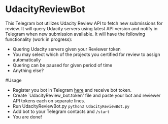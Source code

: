 # UdacityReviewBot
This Telegram bot utilizes Udacity Review API to fetch new submissions for review.
It will query Udacity servers using latest API version and notify in Telegram when new submission available.
It will have the following functionality (work in progress):
- Quering Udacity servers given your Reviewer token
- You may select which of the projects you certified for review to assign automatically
- Quering can be paused for given period of time
- Anything else?

#Usage

- Register you bot in Telegram [here]() and receive bot token.
- Create `UdacityReview_bot.token' file and paste your bot and reviewer API tokens each on separate lines.
- Run UdacityReviewBot.py
`python3 UdacityReviewBot.py`
- Add bot to your Telegram contacts and `/start`
- You are done!

